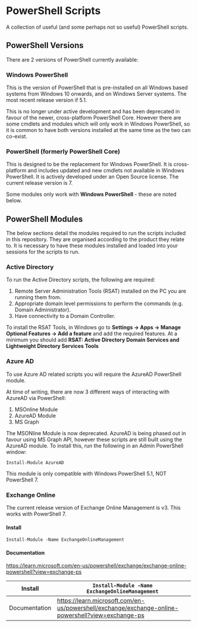 # PowerShell Scripts
A collection of useful (and some perhaps not so useful) PowerShell scripts.

## PowerShell Versions
There are 2 versions of PowerShell currently available:

### Windows PowerShell
This is the version of PowerShell that is pre-installed on all Windows based systems from Windows 10 onwards, and on Windows Server systems. The most recent release version if 5.1. 

This is no longer under active development and has been deprecated in favour of the newer, cross-platform PowerShell Core. However there are some cmdlets and modules which will only work in Windows PowerShell, so it is common to have both versions installed at the same time as the two can co-exist.

### PowerShell (formerly PowerShell Core)
This is designed to be the replacement for Windows PowerShell. It is cross-platform and includes updated and new cmdlets not available in Windows PowerShell. It is actively developed under an Open Source license. The current release version is 7.

Some modules only work with **Windows PowerShell** - these are noted below.

## PowerShell Modules
The below sections detail the modules required to run the scripts included in this repository. They are organised according to the product they relate to. It is necessary to have these modules installed and loaded into your sessions for the scripts to run.

### Active Directory
To run the Active Directory scripts, the following are required:

1. Remote Server Administration Tools (RSAT) installed on the PC you are running them from.
2. Appropriate domain level permissions to perform the commands (e.g. Domain Administrator).
3. Have connectivity to a Domain Controller.

To install the RSAT Tools, in Windows go to **Settings -> Apps -> Manage Optional Features -> Add a feature** and add the required features. At a minimum you should add **RSAT: Active Directory Domain Services and Lightweight Directory Services Tools**

### Azure AD
To use Azure AD related scripts you will require the AzureAD PowerShell module.

At time of writing, there are now 3 different ways of interacting with AzureAD via PowerShell:

1. MSOnline Module
2. AzureAD Module
3. MS Graph

The MSONline Module is now deprecated. AzureAD is being phased out in favour using MS Graph API, however these scripts are still built using the AzureAD module. To install this, run the following in an Admin PowerShell window:

`Install-Module AzureAD`

This module is only compatible with Windows PowerShell 5.1, NOT PowerShell 7.

### Exchange Online
The current release version of Exchange Online Management is v3. This works with PowerShell 7.

#### Install
`Install-Module -Name ExchangeOnlineManagement`

#### Documentation
https://learn.microsoft.com/en-us/powershell/exchange/exchange-online-powershell?view=exchange-ps

| Install | `Install-Module -Name ExchangeOnlineManagement` |
| --- | ---
| Documentation | https://learn.microsoft.com/en-us/powershell/exchange/exchange-online-powershell?view=exchange-ps